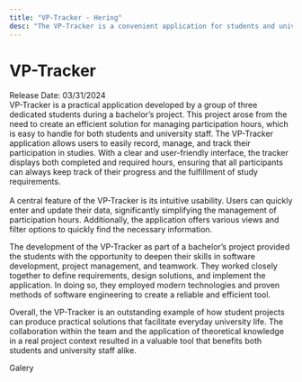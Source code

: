 ```yaml
---
title: "VP-Tracker - Hering"
desc: "The VP-Tracker is a convenient application for students and university staff to manage participation hours. With this tool, users can easily record, manage, and track their participation in studies. The VP-Tracker offers a clear user interface that displays both completed and required hours. This way, all participants can always keep track of their progress and the fulfillment of study requirements."
---
```


<div class="containermd">
<h1>VP-Tracker</h1>
<div class="date">
Release Date: 03/31/2024
</div>

<div class="mainText">
VP-Tracker is a practical application developed by a group of three dedicated students during a bachelor’s project. This project arose from the need to create an efficient solution for managing participation hours, which is easy to handle for both students and university staff. The VP-Tracker application allows users to easily record, manage, and track their participation in studies. With a clear and user-friendly interface, the tracker displays both completed and required hours, ensuring that all participants can always keep track of their progress and the fulfillment of study requirements.
</br> </br>
A central feature of the VP-Tracker is its intuitive usability. Users can quickly enter and update their data, significantly simplifying the management of participation hours. Additionally, the application offers various views and filter options to quickly find the necessary information.

The development of the VP-Tracker as part of a bachelor’s project provided the students with the opportunity to deepen their skills in software development, project management, and teamwork. They worked closely together to define requirements, design solutions, and implement the application. In doing so, they employed modern technologies and proven methods of software engineering to create a reliable and efficient tool.

Overall, the VP-Tracker is an outstanding example of how student projects can produce practical solutions that facilitate everyday university life. The collaboration within the team and the application of theoretical knowledge in a real project context resulted in a valuable tool that benefits both students and university staff alike.

<div class="galery">
Galery
</div>
<Carousel></Carousel>

</div>

</div>